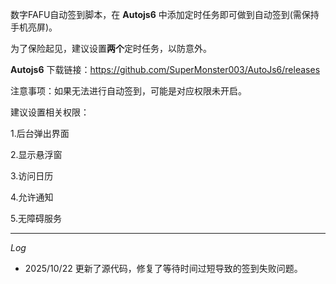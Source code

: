数字FAFU自动签到脚本，在 **Autojs6**
中添加定时任务即可做到自动签到(需保持手机亮屏)。

为了保险起见，建议设置**两个**定时任务，以防意外。

**Autojs6** 下载链接：https://github.com/SuperMonster003/AutoJs6/releases

注意事项：如果无法进行自动签到，可能是对应权限未开启。

建议设置相关权限：

1.后台弹出界面

2.显示悬浮窗

3.访问日历

4.允许通知

5.无障碍服务

---

*Log*

* 2025/10/22 更新了源代码，修复了等待时间过短导致的签到失败问题。
